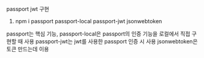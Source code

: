 passport jwt 구현

1. npm i passport passport-local passport-jwt jsonwebtoken

passport는 핵심 기능,
passport-local은 passport의 인증 기능을 로컬에서 직접 구현할 때 사용
passport-jwt는 jwt를 사용한 passport 인증 시 사용
jsonwebtoken은 토큰 만드는데 이용

